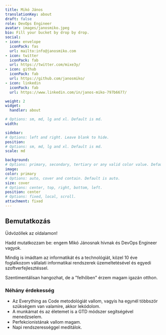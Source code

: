 ```yaml
---
title: Mikó János
translationKey: about
draft: false
role: DevOps Engineer
avatar: images/janosmiko.jpeg
bio: Fill your bucket by drop by drop.
social:
- icon: envelope
  iconPack: fas
  url: mailto:info@janosmiko.com
- icon: twitter
  iconPack: fab
  url: https://twitter.com/mixe3y/
- icon: github
  iconPack: fab
  url: https://github.com/janosmiko/
- icon: linkedin
  iconPack: fab
  url: https://www.linkedin.com/in/janos-miko-797b6677/

weight: 2
widget:
  handler: about

# Options: sm, md, lg and xl. Default is md.
width:

sidebar:
# Options: left and right. Leave blank to hide.
position:
# Options: sm, md, lg and xl. Default is md.
scale: md

background:
# Options: primary, secondary, tertiary or any valid color value. Default is primary.
image:
color: primary
# Options: auto, cover and contain. Default is auto.
size: cover
# Options: center, top, right, bottom, left.
position: center
# Options: fixed, local, scroll.
attachment: fixed
---
```


## Bemutatkozás

Üdvözöllek az oldalamon!

Hadd mutatkozzam be: engem Mikó Jánosnak hívnak és DevOps Engineer vagyok.

Mindig is imádtam az informatikát és a technológiát, közel 10 éve foglalkozom vállalati informatikai rendszerek
üzemeltetésével és egyedi szoftverfejlesztéssel.

Szentimentálisan hangozhat, de a "felhőben" érzem magam igazán otthon.

### Néhány érdekesség
- Az Everything as Code metodológiát vallom, vagyis ha egynél többször szükségem van valamire, akkor lekódolom.
- A munkámat és az életemet is a GTD módszer segítségével menedzselem.
- Perfekcionistának vallom magam.
- Napi rendszerességgel meditálok.
